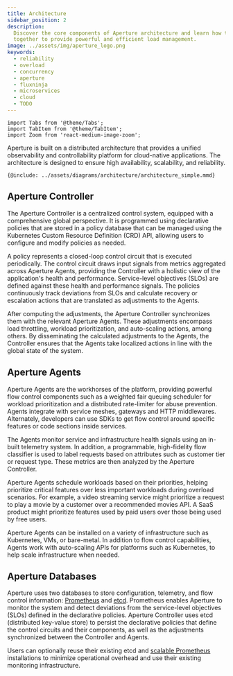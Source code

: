 ```yaml
---
title: Architecture
sidebar_position: 2
description:
  Discover the core components of Aperture architecture and learn how they work
  together to provide powerful and efficient load management.
image: ../assets/img/aperture_logo.png
keywords:
  - reliability
  - overload
  - concurrency
  - aperture
  - fluxninja
  - microservices
  - cloud
  - TODO
---
```


```mdx-code-block
import Tabs from '@theme/Tabs';
import TabItem from '@theme/TabItem';
import Zoom from 'react-medium-image-zoom';
```

Aperture is built on a distributed architecture that provides a unified
observability and controllability platform for cloud-native applications. The
architecture is designed to ensure high availability, scalability, and
reliability.

<Zoom>

```mermaid
{@include: ../assets/diagrams/architecture/architecture_simple.mmd}
```

</Zoom>

## Aperture Controller

The Aperture Controller is a centralized control system, equipped with a
comprehensive global perspective. It is programmed using declarative policies
that are stored in a policy database that can be managed using the Kubernetes
Custom Resource Definition (CRD) API, allowing users to configure and modify
policies as needed.

A policy represents a closed-loop control circuit that is executed periodically.
The control circuit draws input signals from metrics aggregated across Aperture
Agents, providing the Controller with a holistic view of the application's
health and performance. Service-level objectives (SLOs) are defined against
these health and performance signals. The policies continuously track deviations
from SLOs and calculate recovery or escalation actions that are translated as
adjustments to the Agents.

After computing the adjustments, the Aperture Controller synchronizes them with
the relevant Aperture Agents. These adjustments encompass load throttling,
workload prioritization, and auto-scaling actions, among others. By
disseminating the calculated adjustments to the Agents, the Controller ensures
that the Agents take localized actions in line with the global state of the
system.

## Aperture Agents

Aperture Agents are the workhorses of the platform, providing powerful flow
control components such as a weighted fair queuing scheduler for workload
prioritization and a distributed rate-limiter for abuse prevention. Agents
integrate with service meshes, gateways and HTTP middlewares. Alternately,
developers can use SDKs to get flow control around specific features or code
sections inside services.

The Agents monitor service and infrastructure health signals using an in-built
telemetry system. In addition, a programmable, high-fidelity flow classifier is
used to label requests based on attributes such as customer tier or request
type. These metrics are then analyzed by the Aperture Controller.

Aperture Agents schedule workloads based on their priorities, helping prioritize
critical features over less important workloads during overload scenarios. For
example, a video streaming service might prioritize a request to play a movie by
a customer over a recommended movies API. A SaaS product might prioritize
features used by paid users over those being used by free users.

Aperture Agents can be installed on a variety of infrastructure such as
Kubernetes, VMs, or bare-metal. In addition to flow control capabilities, Agents
work with auto-scaling APIs for platforms such as Kubernetes, to help scale
infrastructure when needed.

## Aperture Databases

Aperture uses two databases to store configuration, telemetry, and flow control
information: [Prometheus](https://prometheus.io) and [etcd](https://etcd.io).
Prometheus enables Aperture to monitor the system and detect deviations from the
service-level objectives (SLOs) defined in the declarative policies. Aperture
Controller uses etcd (distributed key-value store) to persist the declarative
policies that define the control circuits and their components, as well as the
adjustments synchronized between the Controller and Agents.

Users can optionally reuse their existing etcd and
[scalable Prometheus](https://promlabs.com/blog/2021/10/14/promql-vendor-compatibility-round-three)
installations to minimize operational overhead and use their existing monitoring
infrastructure.
